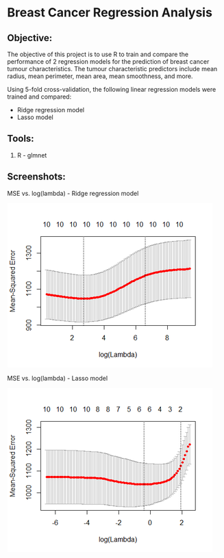 # Breast Cancer Regression Analysis

## **Objective:**
The objective of this project is to use R to train and compare the performance of 2 regression models for the prediction of breast cancer tumour characteristics. The tumour characteristic predictors include mean radius, mean perimeter, mean area, mean smoothness, and more.

Using 5-fold cross-validation, the following linear regression models were trained and compared:
* Ridge regression model
* Lasso model

## **Tools:**
1.	R - glmnet

## **Screenshots:**
MSE vs. log(lambda) - Ridge regression model

![graph1.png](Images/MSEvsLogLamda_Ridge.png)

MSE vs. log(lambda) - Lasso model

![graph2.png](Images/MSEvsLogLamda_Lasso.png)
